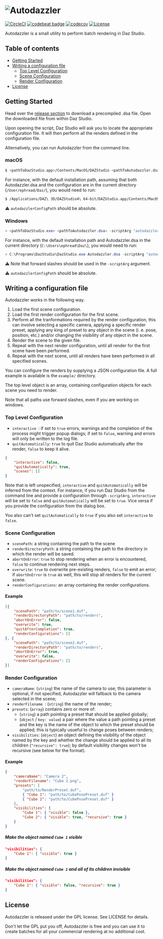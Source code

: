 # ![Autodazzler](https://i.imgur.com/KgX7eIm.jpg)

[![CircleCI](https://circleci.com/gh/ephread/Autodazzler/tree/master.svg?style=shield)](https://circleci.com/gh/ephread/Autodazzler/tree/master)
[![codebeat badge](https://codebeat.co/badges/0ca53387-6f52-4349-8b41-b02fd7ae0786)](https://codebeat.co/projects/github-com-ephread-autodazzler-master)
[![codecov](https://codecov.io/gh/ephread/Autodazzler/branch/master/graph/badge.svg)](https://codecov.io/gh/ephread/Autodazzler)
[![License](https://img.shields.io/badge/license-GPL-green.svg)](https://github.com/ephread/autodazzler/blob/master/LICENSE.md)

Autodazzler is a small utility to perform batch rendering in Daz Studio.

## Table of contents

  * [Getting Started](#getting-started)
  * [Writing a configuration file](#writing-a-configuration-file)
  	* [Top Level Configuration](#top-level-configuration)
  	* [Scene Configuration](#scene-configuration)
  	* [Render Configuration](#render-configuration)
  * [License](#license)

## Getting Started

Head over the [release section](https://github.com/ephread/Autodazzler/releases) to download a precompiled .dsa file. Open the downloaded file from within Daz Studio.

Upon opening the script, Daz Studio will ask you to locate the appropriate configuration file. It will then perform all the renders defined in the configuration file.

Alternatively, you can run Autodazzler from the command line.

### macOS

```bash
$ <pathToDazStudio.app>/Contents/MacOS/DAZStudio <pathToAutodazzler.dsa> -scriptArg "autodazzlerConfigPath='<pathToConfigurationPath.json>'"
```
For instance, with the default installation path, assuming that both Autodazzler.dsa and the configuration are in the current directory (`/User/ephread/Daz/`), you would need to run:

```bash
$ /Applications/DAZ\ 3D/DAZStudio4\ 64-bit/DAZStudio.app/Contents/MacOS/DAZStudio Autodazzler.dsa -scriptArg "autodazzlerConfigPath='/User/ephread/Daz/config.json'"
```

⚠️ `autodazzlerConfigPath` should be absolute.

### Windows

```powershell
> <pathToDazStudio.exe> <pathToAutodazzler.dsa> -scriptArg "autodazzlerConfigPath='<pathToConfigurationPath.json>'"
```

For instance, with the default installation path and Autodazzler.dsa in the current directory (`C:\Users\ephread\Daz\`), you would need to run:


```powershell
> C:\Programs\DazStudio\DazStudio.exe Autodazzler.dsa -scriptArg "autodazzlerConfigPath='C:/Users/ephread/Daz/config.json'"
```

⚠️ Note that forward slashes should be used in the `-scriptArg` argument.

⚠️ `autodazzlerConfigPath` should be absolute.

## Writing a configuration file

Autodazzler works in the following way.

1. Load the first scene configuration.
2. Load the first render configuration for the first scene.
3. Perform all the tranformations required by the render configuration, this can involve selecting a specific camera, applying a specific render preset, applying any king of preset to any object in the scene (i. e. pose, position, etc.) and/or changing the visibility of any object in the scene.
4. Render the scene to the given file.
5. Repeat with the next render configuration, until all render for the first scene have been performed.
6. Repeat with the next scene, until all renders have been performed in all specified scenes.

You can configure the renders by supplying a JSON configuration file. A full example is available is the `example/` directory.

The top level object is an array, containing configuration objects for each scene you need to render.

Note that all paths use forward slashes, even if you are working on windows.

### Top Level Configuration

- `interactive `: if set to `true` errors, warnings and the completion of the process might trigger popup dialogs; if set to `false`, warning and errors will only be written to the log file.
- `quitAutomatically`: `true` to quit Daz Studio automatically after the render, `false` to keep it alive.

```json
{
    "interactive": false,
    "quitAutomatically": true,
    "scenes": []
}
```

Note that is left unspecified, `interactive` and `quitAutomatically` will be inferred from the context. For instance, if you run Daz Studio from the command line and provide a configuration through `-scriptArg`, `interactive` will be set to `false` and `quitAutomatically` will be set to `true`. Vice versa if you provide the configuration from the dialog box.

You also can't set `quitAutomatically` to `true` if you also set `interactive` to `false`.

### Scene Configuration

- `scenePath`: a string containing the path to the scene
- `renderDirectoryPath`: a string containing the path to the directory in which the render will be saved.
- `abortOnError`: `true` to stop rendering when an error is encountered, `false` to continue rendering next steps.
- `overwrite`: `true` to overwrite pre-existing renders, `false` to emit an error; if `abortOnError` is `true` as well, this will stop all renders for the current scene.
- `renderConfigurations`: an array containing the render configurations.

#### Example

```json
[{
    "scenePath": "path/to/scene1.duf",
    "renderDirectoryPath": "path/to/renders",
    "abortOnError": false,
    "overwrite": true,
    "quitAfterCompletion": true,
    "renderConfigurations": []
}, {
    "scenePath": "path/to/scene2.duf",
    "renderDirectoryPath": "path/to/renders",
    "abortOnError": true,
    "overwrite": false,
    "renderConfigurations": []
}]
```

### Render Configuration

- `cameraName`: (`string`) the name of the camera to use; this parameter is optional, if not specified, Autodazzler will fallback to the camera selected in the scene;
- `renderFilename `: (`string`) the name of the render;
- `presets`: (`array`) contains zero or more of:
    - (`string`) a path pointing a preset that should be applied globally;
    - (`object` / `key: value`) a pair where the value a path pointing a preset and the key is the name of the object to which the preset should be applied; this is typically usueful to change poses between renders;
- `visibilities`: (`object`) an object defining the visibility of the object named by the key and whether the change should be applied to all its children (`"recursive": true`); by default visibility changes won't be recursive (see below for the format).

#### Example

```json
{
    "cameraName": "Camera 2",
    "renderFilename": "Cube 2.png",
    "presets": [
        "path/to/RenderPreset.duf",
        { "Cube 1": "path/to/CubePosePreset.duf" }
        { "Cube 2": "path/to/CubePosePreset.duf" }
    ],
    "visibilities": {
        "Cube 1": { "visible": false },
        "Cube 2": { "visible": true, "recursive": true }
    }
}
```

##### Make the object named `Cube 1` visible

```json
"visibilities": {
    "Cube 1": { "visible": true }
}
```

##### Make the object named `Cube 1` and all of its children invisible

```json
"visibilities": {
    "Cube 1": { "visible": false, "recursive": true }
}
```

## License

Autodazzler is released under the GPL license. See LICENSE for details.

Don't let the GPL put you off, Autodazzler is free and you can use it to create batches for all your commercial rendering at no additional cost.